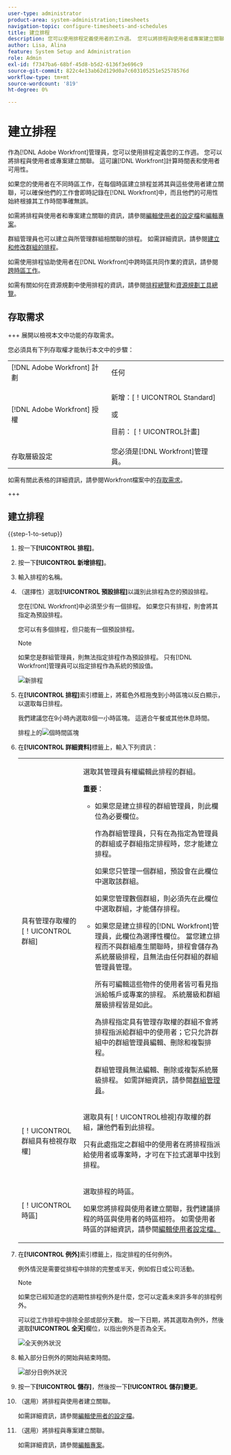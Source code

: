 ```yaml
---
user-type: administrator
product-area: system-administration;timesheets
navigation-topic: configure-timesheets-and-schedules
title: 建立排程
description: 您可以使用排程定義使用者的工作週。 您可以將排程與使用者或專案建立關聯。 這可讓 [!DNL Workfront] 計算時間表和使用者可用性。
author: Lisa, Alina
feature: System Setup and Administration
role: Admin
exl-id: f7347ba6-68bf-45d8-b5d2-6136f3e696c9
source-git-commit: 822c4e13ab62d129d0a7c603105251e52578576d
workflow-type: tm+mt
source-wordcount: '819'
ht-degree: 0%

---
```


# 建立排程

<!--Audited: 01/2024-->

<!--DON'T DELETE, DRAFT OR HIDE THIS ARTICLE. IT IS LINKED TO THE PRODUCT, THROUGH THE CONTEXT SENSITIVE HELP LINKS. 
Linked to Editing Users, Editing Projects, Creating and managing groups
-->

作為[!DNL Adobe Workfront]管理員，您可以使用排程定義您的工作週。 您可以將排程與使用者或專案建立關聯。 這可讓[!DNL Workfront]計算時間表和使用者可用性。

如果您的使用者在不同時區工作，在每個時區建立排程並將其與這些使用者建立關聯，可以確保他們的工作會即時記錄在[!DNL Workfront]中，而且他們的可用性始終根據其工作時間準確無誤。

如需將排程與使用者和專案建立關聯的資訊，請參閱[編輯使用者的設定檔](../../../administration-and-setup/add-users/create-and-manage-users/edit-a-users-profile.md)和[編輯專案](../../../manage-work/projects/manage-projects/edit-projects.md)。

群組管理員也可以建立與所管理群組相關聯的排程。 如需詳細資訊，請參閱[建立和修改群組的排程](../../../administration-and-setup/manage-groups/work-with-group-objects/create-and-modify-a-groups-schedules.md)。

如需使用排程協助使用者在[!DNL Workfront]中跨時區共同作業的資訊，請參閱[跨時區工作](../../../workfront-basics/tips-tricks-and-troubleshooting/working-across-timezones.md)。

如需有關如何在資源規劃中使用排程的資訊，請參閱[排程總覽](/help/quicksilver/administration-and-setup/set-up-workfront/configure-timesheets-schedules/schedules-overview.md)和[資源規劃工具總覽](/help/quicksilver/resource-mgmt/resource-planning/get-started-resource-planner.md)。

## 存取需求

+++ 展開以檢視本文中功能的存取需求。

您必須具有下列存取權才能執行本文中的步驟：

<table style="table-layout:auto"> 
 <col> 
 <col> 
 <tbody> 
  <tr> 
   <td role="rowheader">[!DNL Adobe Workfront] 計劃</td> 
   <td>任何</td> 
  </tr> 
  <tr> 
   <td role="rowheader">[!DNL Adobe Workfront] 授權</td> 
   <td><p>新增：[！UICONTROL Standard]</p>
       <p>或</p>
       <p>目前： [！UICONTROL計畫]</p></td>
  </tr> 
  <tr> 
   <td role="rowheader">存取層級設定</td> 
   <td>您必須是[!DNL Workfront]管理員。 </td> 
  </tr> 
 </tbody> 
</table>

如需有關此表格的詳細資訊，請參閱Workfront檔案中的[存取需求](/help/quicksilver/administration-and-setup/add-users/access-levels-and-object-permissions/access-level-requirements-in-documentation.md)。

+++

## 建立排程

{{step-1-to-setup}}

1. 按一下&#x200B;**[!UICONTROL 排程]**。
1. 按一下&#x200B;**[!UICONTROL 新增排程]**。
1. 輸入排程的名稱。
1. （選擇性）選取&#x200B;**[!UICONTROL 預設排程]**&#x200B;以識別此排程為您的預設排程。

   您在[!DNL Workfront]中必須至少有一個排程。 如果您只有排程，則會將其指定為預設排程。

   您可以有多個排程，但只能有一個預設排程。

   >[!NOTE]
   >
   >如果您是群組管理員，則無法指定排程作為預設排程。 只有[!DNL Workfront]管理員可以指定排程作為系統的預設值。

   ![新排程](assets/new-schedule.png)

1. 在&#x200B;**[!UICONTROL 排程]**&#x200B;索引標籤上，將藍色外框拖曳到小時區塊以反白顯示，以選取每日排程。

   我們建議您在9小時內選取8個一小時區塊。 這適合午餐或其他休息時間。

   排程上的![個時間區塊](assets/new-schedule-with-exceptions.png)

1. 在&#x200B;**[!UICONTROL 詳細資料]**&#x200B;標籤上，輸入下列資訊：

   <table style="table-layout:auto">
    <tr>
     <td>具有管理存取權的[！UICONTROL群組]</td>
     <td><p>選取其管理員有權編輯此排程的群組。</p>
     <p><b>重要</b>：</p>
      <ul>
       <li>
       <p>如果您是建立排程的群組管理員，則此欄位為必要欄位。</p>
       <p>作為群組管理員，只有在為指定為管理員的群組或子群組指定排程時，您才能建立排程。</p>
       <p>如果您只管理一個群組，預設會在此欄位中選取該群組。</p>
       <p>如果您管理數個群組，則必須先在此欄位中選取群組，才能儲存排程。</p></li>
       <li>如果您是建立排程的[!DNL Workfront]管理員，此欄位為選擇性欄位。 當您建立排程而不與群組產生關聯時，排程會儲存為系統層級排程，且無法由任何群組的群組管理員管理。
       <p>所有可編輯這些物件的使用者皆可看見指派給帳戶或專案的排程。 系統層級和群組層級排程皆是如此。</p>
       </li>
       <p>為排程指定具有管理存取權的群組不會將排程指派給群組中的使用者；它只允許群組中的群組管理員編輯、刪除和複製排程。</p>
       <p>群組管理員無法編輯、刪除或複製系統層級排程。 如需詳細資訊，請參閱<a href="../../../administration-and-setup/manage-groups/group-roles/group-administrators.md" class="MCXref xref">群組管理員</a>。
     </td>
    </tr>
    <tr>
     <td>[！UICONTROL群組具有檢視存取權]</td>
     <td><p>選取具有[！UICONTROL檢視]存取權的群組，讓他們看到此排程。</p>
     <p>只有此處指定之群組中的使用者在將排程指派給使用者或專案時，才可在下拉式選單中找到排程。</p></tr>
    <tr>
     <td>[！UICONTROL時區]</td>
     <td><p>選取排程的時區。</p>
     <p>如果您將排程與使用者建立關聯，我們建議排程的時區與使用者的時區相符。 如需使用者時區的詳細資訊，請參閱<a href="../../../administration-and-setup/add-users/create-and-manage-users/edit-a-users-profile.md" class="MCXref xref">編輯使用者設定檔。
     </td>
    </tr>
   </table>


1. 在&#x200B;**[!UICONTROL 例外]**&#x200B;索引標籤上，指定排程的任何例外。

   例外情況是需要從排程中排除的完整或半天，例如假日或公司活動。

   >[!NOTE]
   >
   >如果您已經知道您的週期性排程例外是什麼，您可以定義未來許多年的排程例外。

   可以從工作排程中排除全部或部分天數。 按一下日期，將其選取為例外，然後選取&#x200B;**[!UICONTROL 全天]**&#x200B;欄位，以指出例外是否為全天。

   ![全天例外狀況](assets/schedule-adding-an-all-day-exception.png)

1. 輸入部分日例外的開始與結束時間。

   ![部分日例外狀況](assets/partial-day-exception-on-schedules.png)

1. 按一下&#x200B;**[!UICONTROL 儲存]**，然後按一下&#x200B;**[!UICONTROL 儲存]變更**。

1. （選用）將排程與使用者建立關聯。

   如需詳細資訊，請參閱[編輯使用者的設定檔](../../../administration-and-setup/add-users/create-and-manage-users/edit-a-users-profile.md)。

1. （選用）將排程與專案建立關聯。

   如需詳細資訊，請參閱[編輯專案](../../../manage-work/projects/manage-projects/edit-projects.md)。
